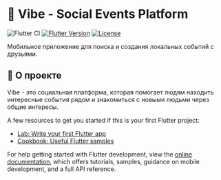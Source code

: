 # 🎉 Vibe - Social Events Platform

![Flutter CI](https://github.com/Denol007/vibeer/actions/workflows/flutter-ci.yml/badge.svg)
[![Flutter Version](https://img.shields.io/badge/Flutter-3.24.3-02569B?logo=flutter)](https://flutter.dev)
[![License](https://img.shields.io/badge/License-MIT-yellow.svg)](LICENSE)

Мобильное приложение для поиска и создания локальных событий с друзьями.

## 📱 О проекте

Vibe - это социальная платформа, которая помогает людям находить интересные события рядом и знакомиться с новыми людьми через общие интересы.

A few resources to get you started if this is your first Flutter project:

- [Lab: Write your first Flutter app](https://docs.flutter.dev/get-started/codelab)
- [Cookbook: Useful Flutter samples](https://docs.flutter.dev/cookbook)

For help getting started with Flutter development, view the
[online documentation](https://docs.flutter.dev/), which offers tutorials,
samples, guidance on mobile development, and a full API reference.

